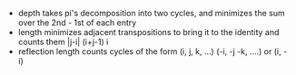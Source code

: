 - depth takes pi's decomposition into two cycles, and minimizes the sum over the 2nd - 1st of each entry
- length minimizes adjacent transpositions to bring it to the identity and counts them |j-i| (i+j-1) i
- reflection length counts cycles of the form (i, j, k, ...) (-i, -j -k, ....) or (i, -i) 
